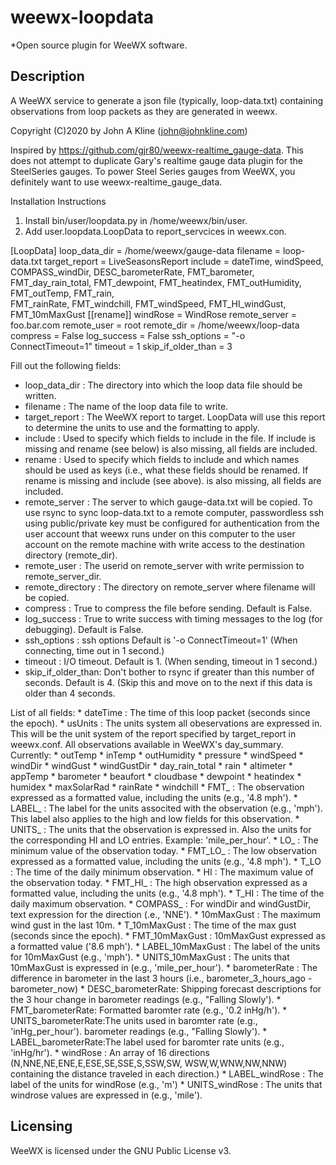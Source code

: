 # weewx-loopdata
*Open source plugin for WeeWX software.

## Description

A WeeWX service to generate a json file (typically, loop-data.txt)
containing observations from loop packets as they are generated in
weewx.

Copyright (C)2020 by John A Kline (john@johnkline.com)

Inspired by https://github.com/gjr80/weewx-realtime_gauge-data.  This does not attempt to duplicate
Gary's realtime gauge data plugin for the SteelSeries gauges.  To power Steel Series gauges from
WeeWX, you definitely want to use weewx-realtime_gauge_data.

Installation Instructions
1. Install bin/user/loopdata.py in /home/weewx/bin/user.
2. Add user.loopdata.LoopData to report_servcices in weewx.con.

[LoopData]
    loop_data_dir = /home/weewx/gauge-data
    filename = loop-data.txt
    target_report = LiveSeasonsReport
    include = dateTime, windSpeed, COMPASS_windDir, DESC_barometerRate, FMT_barometer, \
        FMT_day_rain_total, FMT_dewpoint, FMT_heatindex, FMT_outHumidity, FMT_outTemp, FMT_rain, \
        FMT_rainRate, FMT_windchill, FMT_windSpeed, FMT_HI_windGust, FMT_10mMaxGust
    [[rename]]
        windRose = WindRose
    remote_server = foo.bar.com
    remote_user = root
    remote_dir = /home/weewx/loop-data
    compress = False
    log_success = False
    ssh_options = "-o ConnectTimeout=1"
    timeout = 1
    skip_if_older_than = 3

 Fill out the following fields:
 * loop_data_dir     : The directory into which the loop data file should be written.
 * filename          : The name of the loop data file to write.
 * target_report     : The WeeWX report to target.  LoopData will use this report to determine the
                       units to use and the formatting to apply.
 * include           : Used to specify which fields to include in the file.  If include is missing
                       and rename (see below) is also missing, all fields are included.
 * rename            : Used to specify which fields to include and which names should be used as
                       keys (i.e., what these fields should be renamed.  If rename is missing and
                       include (see above).
                       is also missing, all fields are included.
 * remote_server     : The server to which gauge-data.txt will be copied.
                       To use rsync to sync loop-data.txt to a remote computer, passwordless ssh
                       using public/private key must be configured for authentication from the user
                       account that weewx runs under on this computer to the user account on the
                       remote machine with write access to the destination directory (remote_dir).
 * remote_user       : The userid on remote_server with write permission to remote_server_dir.
 * remote_directory  : The directory on remote_server where filename will be copied.
 * compress          : True to compress the file before sending.  Default is False.
 * log_success       : True to write success with timing messages to the log (for debugging).
                       Default is False.
 * ssh_options       : ssh options Default is '-o ConnectTimeout=1' (When connecting, time out in
                       1 second.)
 * timeout           : I/O timeout. Default is 1.  (When sending, timeout in 1 second.)
 * skip_if_older_than: Don't bother to rsync if greater than this number of seconds.  Default is 4.
                       (Skip this and move on to the next if this data is older than 4 seconds.

  List of all fields:
                     * dateTime          : The time of this loop packet (seconds since the epoch).
                     * usUnits           : The units system all obeservations are expressed in.
                                           This will be the unit system of the report specified by
                                           target_report in weewx.conf.
                      All observations available in WeeWX's day_summary.
                      Currently:
                                         * outTemp
                                         * inTemp
                                         * outHumidity
                                         * pressure
                                         * windSpeed
                                         * windDir
                                         * windGust
                                         * windGustDir
                                         * day_rain_total
                                         * rain
                                         * altimeter
                                         * appTemp
                                         * barometer
                                         * beaufort
                                         * cloudbase
                                         * dewpoint
                                         * heatindex
                                         * humidex
                                         * maxSolarRad
                                         * rainRate
                                         * windchill
                     * FMT_<obs>         : The observation expressed as a formatted value, including
                                           the units (e.g., '4.8 mph').
                     * LABEL_<obs>       : The label for the units associted with the observation (e.g., 'mph').
                                           This label also applies to the high and low fields for this observation.
                     * UNITS_<obs>       : The units that the observation is expressed in.  Also the units
                                           for the corresponding HI and LO entries.  Example: 'mile_per_hour'.
                     * LO_<obs>          : The minimum value of the observation today.
                     * FMT_LO_<obs>      : The low observation expressed as a formatted value, including
                                           the units (e.g., '4.8 mph').
                     * T_LO<obs>         : The time of the daily minimum observation.
                     * HI<obs>           : The maximum value of the observation today.
                     * FMT_HI_<obs>      : The high observation expressed as a formatted value, including
                                           the units (e.g., '4.8 mph').
                     * T_HI<obs>         : The time of the daily maximum observation.
                     * COMPASS_<obs>     : For windDir and windGustDir, text expression for the direction
                                           (.e., 'NNE').
                     * 10mMaxGust        : The maximum wind gust in the last 10m.
                     * T_10mMaxGust      : The time of the max gust (seconds since the epoch).
                     * FMT_10mMaxGust    : 10mMaxGust expressed as a formatted value ('8.6 mph').
                     * LABEL_10mMaxGust  : The label of the units for 10mMaxGust (e.g., 'mph').
                     * UNITS_10mMaxGust  : The units that 10mMaxGust is expressed in (e.g., 'mile_per_hour').
                     * barometerRate     : The difference in barometer in the last 3 hours
                                           (i.e., barometer_3_hours_ago - barometer_now)
                     * DESC_barometerRate: Shipping forecast descriptions for the 3 hour change in
                                           barometer readings (e.g., "Falling Slowly').
                     * FMT_barometerRate:  Formatted baromter rate (e.g., '0.2 inHg/h').
                     * UNITS_barometerRate:The units used in baromter rate (e.g., 'inHg_per_hour').
                                           barometer readings (e.g., "Falling Slowly').
                     * LABEL_barometerRate:The label used for baromter rate units (e.g., 'inHg/hr').
                     * windRose          : An array of 16 directions (N,NNE,NE,ENE,E,ESE,SE,SSE,S,SSW,SW,
                                           WSW,W,WNW,NW,NNW) containing the distance traveled in each 
                                           direction.)
                     * LABEL_windRose    : The label of the units for windRose (e.g., 'm')
                     * UNITS_windRose    : The units that windrose values are expressed in (e.g., 'mile').

<h2>Licensing</h2>

WeeWX is licensed under the GNU Public License v3.
